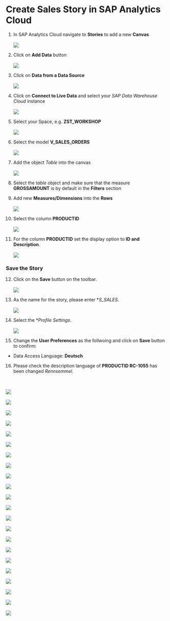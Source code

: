 # Create Sales Story in SAP Analytics Cloud

1. In SAP Analytics Cloud navigate to **Stories** to add a new **Canvas**
  <br><br>![](/exercises/ex3/images/create_sales_story_01.png)

2. Click on **Add Data** button
 <br><br>![](/exercises/ex3/images/create_sales_story_02.png)

3. Click on **Data from a Data Source** 
  <br><br>![](/exercises/ex3/images/create_sales_story_03.png)

4. Click on **Connect to Live Data** and select your *SAP Data Warehouse Cloud* instance
  <br><br>![](/exercises/ex3/images/create_sales_story_04.png)

5. Select your Space, e.g. **ZST_WORKSHOP**
  <br><br>![](/exercises/ex3/images/create_sales_story_05.png)

6. Select the model **V_SALES_ORDERS**
  <br><br>![](/exercises/ex3/images/create_sales_story_06.png)

7. Add the object *Table* into the canvas
  <br><br>![](/exercises/ex3/images/create_sales_story_07.png)
  
8. Select the *table* object and make sure that the measure **GROSSAMOUNT** is by default in the **Filters** section 
9. Add new **Measures/Dimensions** into the **Rows**
  <br><br>![](/exercises/ex3/images/create_sales_story_08.png)
 
10. Select the column **PRODUCTID**
  <br><br>![](/exercises/ex3/images/create_sales_story_09.png)

11. For the column **PRODUCTID** set the display option to **ID and Description**.
  <br><br>![](/exercises/ex3/images/create_sales_story_10.png)

### Save the Story
12. Click on the **Save** button on the toolbar.
  <br><br>![](/exercises/ex3/images/create_sales_story_11.png)

13. As the name for the story, please enter **S_SALES*.
  <br><br>![](/exercises/ex3/images/create_sales_story_12.png)

14. Select the **Profile Settings*.
<br><br>![](/exercises/ex3/images/create_sales_story_13.png)

15. Change the **User Preferences** as the follwoing and click on **Save** button to confirm:
  - Data Access Language: **Deutsch**

16. Please check the description language of **PRODUCTID RC-1055** has been changed *Rennsemmel*.  


<br><br>![](/exercises/ex3/images/create_sales_story_14.png)
<br><br>![](/exercises/ex3/images/create_sales_story_15.png)
<br><br>![](/exercises/ex3/images/create_sales_story_20.png)
<br><br>![](/exercises/ex3/images/create_sales_story_21.png)
<br><br>![](/exercises/ex3/images/create_sales_story_22.png)
<br><br>![](/exercises/ex3/images/create_sales_story_23.png)
<br><br>![](/exercises/ex3/images/create_sales_story_30.png)
<br><br>![](/exercises/ex3/images/create_sales_story_31.png)
<br><br>![](/exercises/ex3/images/create_sales_story_32.png)
<br><br>![](/exercises/ex3/images/create_sales_story_33.png)
<br><br>![](/exercises/ex3/images/create_sales_story_34.png)
<br><br>![](/exercises/ex3/images/create_sales_story_35.png)
<br><br>![](/exercises/ex3/images/create_sales_story_36.png)
<br><br>![](/exercises/ex3/images/create_sales_story_40.png)
<br><br>![](/exercises/ex3/images/create_sales_story_41.png)
<br><br>![](/exercises/ex3/images/create_sales_story_42.png)
<br><br>![](/exercises/ex3/images/create_sales_story_43.png)
<br><br>![](/exercises/ex3/images/create_sales_story_44.png)
<br><br>![](/exercises/ex3/images/create_sales_story_45.png)
<br><br>![](/exercises/ex3/images/create_sales_story_46.png)
<br><br>![](/exercises/ex3/images/create_sales_story_47.png)
<br><br>![](/exercises/ex3/images/create_sales_story_48.png)

